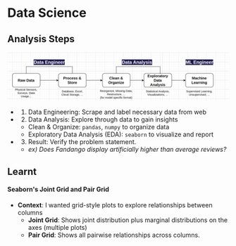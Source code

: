 # Data Science

## Analysis Steps
![steps](./images/01-basic-pathway.png)  
- 1. Data Engineering: Scrape and label necessary data from web
- 2. Data Analysis: Explore through data to gain insights
  - Clean & Organize: `pandas`, `numpy` to organize data
  - Exploratory Data Analysis (EDA): `seaborn` to visualize and report
- 3. Result: Verify the problem statement.
  - *ex) Does Fandango display artificially higher than average reviews?*

## Learnt
#### Seaborn's Joint Grid and Pair Grid
- **Context**: I wanted grid-style plots to explore relationships between columns
  - **Joint Grid**: Shows joint distribution plus marginal distributions on the axes (multiple plots)
  - **Pair Grid**: Shows all pairwise relationships across columns.